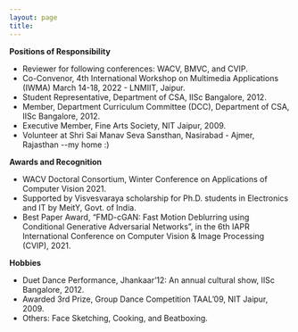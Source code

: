 ```yaml
---
layout: page
title: 
---
```



**Positions of Responsibility**

- Reviewer for following conferences: WACV, BMVC, and CVIP.
- Co-Convenor, 4th International Workshop on Multimedia Applications (IWMA) March 14-18, 2022 - LNMIIT, Jaipur.
- Student Representative, Department of CSA, IISc Bangalore, 2012.
- Member, Department Curriculum Committee (DCC), Department of CSA, IISc Bangalore, 2012.
- Executive Member, Fine Arts Society, NIT Jaipur, 2009.
- Volunteer at Shri Sai Manav Seva Sansthan, Nasirabad - Ajmer, Rajasthan --my home :)


**Awards and Recognition**

- WACV Doctoral Consortium, Winter Conference on Applications of Computer Vision 2021.
- Supported by Visvesvaraya scholarship for Ph.D. students in Electronics and IT by MeitY, Govt. of India. 
- Best Paper Award, “FMD-cGAN: Fast Motion Deblurring using Conditional Generative Adversarial Networks”, in the 6th IAPR International Conference on Computer Vision & Image Processing (CVIP), 2021.


**Hobbies**
- Duet Dance Performance, Jhankaar’12: An annual cultural show, IISc Bangalore, 2012.
- Awarded 3rd Prize, Group Dance Competition TAAL’09, NIT Jaipur, 2009.
- Others: Face Sketching, Cooking, and Beatboxing.
